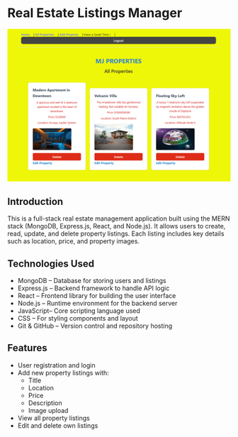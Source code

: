 <h1>Real Estate Listings Manager</h1>

<img src="./MJPROPERTIES.png" />

<h2>Introduction</h2>

<p>
This is a full-stack real estate management application built using the MERN stack (MongoDB, Express.js, React, and Node.js). It allows users to create, read, update, and delete property listings. Each listing includes key details such as location, price, and property images.
</p>

<h2>Technologies Used</h2>

<ul>
  <li>MongoDB – Database for storing users and listings</li>
  <li>Express.js – Backend framework to handle API logic</li>
  <li>React – Frontend library for building the user interface</li>
  <li>Node.js – Runtime environment for the backend server</li>
  <li>JavaScript– Core scripting language used</li>
  <li>CSS – For styling components and layout</li>
  <li>Git & GitHub – Version control and repository hosting</li>
</ul>
<h2>Features</h2>

<ul>
  <li>User registration and login</li>
  <li>Add new property listings with:
    <ul>
      <li>Title</li>
      <li>Location</li>
      <li>Price</li>
      <li>Description</li>
      <li>Image upload</li>
    </ul>
  </li>
  <li>View all property listings</li>
  <li>Edit and delete own listings</li>